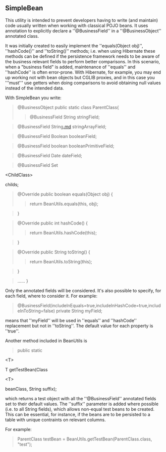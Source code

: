 ## SimpleBean ##

This utility is intended to prevent developers having to write (and maintain) code usually written when working with classical POJO beans. It uses annotation to explicitly declare a ''@BusinessField'' in a ''@BusinessObject'' annotated class.

It was initially created to easily implement the ''equals(Object obj)'', ''hashCode()'' and ''toString()'' methods; i.e. when using Hibernate these methods can be defined if the persistence framework needs to be aware of the business relevant fields to perform better comparisons. In this scenario, when a "business field" is added, maintenance of ''equals'' and ''hashCode'' is often error-prone. With Hibernate, for example, you may end up working not with bean objects but CGLIB proxies, and in this case you '''must''' use getters when doing comparisons to avoid obtaining null values instead of the intended data.

With SimpleBean you write:

> @BusinessObject
> public static class ParentClass{
> > @BusinessField
> > String stringField;


> @BusinessField
> String[.md](.md) stringArrayField;

> @BusinessField
> Boolean booleanField;

> @BusinessField
> boolean booleanPrimitiveField;

> @BusinessField
> Date dateField;

> @BusinessField
> Set

&lt;ChildClass&gt;

 childs;

> @Override
> public boolean equals(Object obj) {
> > return BeanUtils.equals(this, obj);

> }

> @Override
> public int hashCode() {
> > return BeanUtils.hashCode(this);

> }

> @Override
> public String toString() {
> > return BeanUtils.toString(this);

> }

> ...<Getters and Setters>...
> }

Only the annotated fields will be considered. It's also possible to specify, for each field, where to consider it. For example:

> @BusinessField(includeInEquals=true,includeInHashCode=true,includeInToString=false)
> private String myField;

means that ''myField'' will be used in ''equals'' and ''hashCode'' replacement but not in ''toString''. The default value for each property is ''true''.

Another method included in BeanUtils is

> public static 

&lt;T&gt;

 T getTestBean(Class

&lt;T&gt;

 beanClass, String suffix);

which returns a test object with all the ''@BusinessField'' annotated fields set to their default values. The ''suffix'' parameter is added where possible (i.e. to all String fields), which allows non-equal test beans to be created. This can be essential, for instance, if the beans are to be persisted to a table with unique contraints on relevant columns.

For example:

> ParentClass testBean = BeanUtils.getTestBean(ParentClass.class, "test");